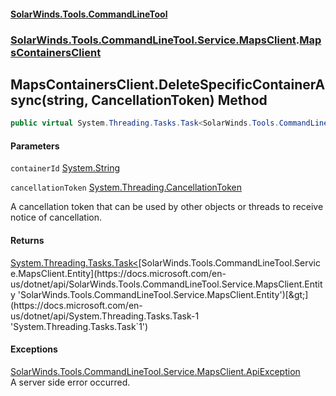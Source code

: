 #### [SolarWinds.Tools.CommandLineTool](index.md 'index')
### [SolarWinds.Tools.CommandLineTool.Service.MapsClient](index.md#SolarWinds.Tools.CommandLineTool.Service.MapsClient 'SolarWinds.Tools.CommandLineTool.Service.MapsClient').[MapsContainersClient](MapsContainersClient.md 'SolarWinds.Tools.CommandLineTool.Service.MapsClient.MapsContainersClient')

## MapsContainersClient.DeleteSpecificContainerAsync(string, CancellationToken) Method

```csharp
public virtual System.Threading.Tasks.Task<SolarWinds.Tools.CommandLineTool.Service.MapsClient.Entity> DeleteSpecificContainerAsync(string containerId, System.Threading.CancellationToken cancellationToken);
```
#### Parameters

<a name='SolarWinds.Tools.CommandLineTool.Service.MapsClient.MapsContainersClient.DeleteSpecificContainerAsync(string,System.Threading.CancellationToken).containerId'></a>

`containerId` [System.String](https://docs.microsoft.com/en-us/dotnet/api/System.String 'System.String')

<a name='SolarWinds.Tools.CommandLineTool.Service.MapsClient.MapsContainersClient.DeleteSpecificContainerAsync(string,System.Threading.CancellationToken).cancellationToken'></a>

`cancellationToken` [System.Threading.CancellationToken](https://docs.microsoft.com/en-us/dotnet/api/System.Threading.CancellationToken 'System.Threading.CancellationToken')

A cancellation token that can be used by other objects or threads to receive notice of cancellation.

#### Returns
[System.Threading.Tasks.Task&lt;](https://docs.microsoft.com/en-us/dotnet/api/System.Threading.Tasks.Task-1 'System.Threading.Tasks.Task`1')[SolarWinds.Tools.CommandLineTool.Service.MapsClient.Entity](https://docs.microsoft.com/en-us/dotnet/api/SolarWinds.Tools.CommandLineTool.Service.MapsClient.Entity 'SolarWinds.Tools.CommandLineTool.Service.MapsClient.Entity')[&gt;](https://docs.microsoft.com/en-us/dotnet/api/System.Threading.Tasks.Task-1 'System.Threading.Tasks.Task`1')

#### Exceptions

[SolarWinds.Tools.CommandLineTool.Service.MapsClient.ApiException](https://docs.microsoft.com/en-us/dotnet/api/SolarWinds.Tools.CommandLineTool.Service.MapsClient.ApiException 'SolarWinds.Tools.CommandLineTool.Service.MapsClient.ApiException')  
A server side error occurred.